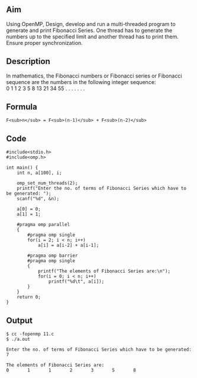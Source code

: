 ## Aim
Using OpenMP, Design, develop and run a multi-threaded program to generate and print Fibonacci Series. One thread has to generate the  numbers up to the specified limit and another thread has to print them. Ensure proper synchronization.

## Description
In mathematics, the Fibonacci numbers or Fibonacci series or Fibonacci sequence are the numbers in the following integer sequence:  
0 1 1 2 3 5 8 13 21 34 55 . . . . . . .

## Formula
```
F<sub>n</sub> = F<sub>(n-1)</sub> + F<sub>(n-2)</sub>
```

## Code
```
#include<stdio.h>
#include<omp.h>

int main() {
    int n, a[100], i;

    omp_set_num_threads(2);
    printf("Enter the no. of terms of Fibonacci Series which have to be generated: ");
    scanf("%d", &n);

    a[0] = 0;
    a[1] = 1;

    #pragma omp parallel
    {
        #pragma omp single
        for(i = 2; i < n; i++)
            a[i] = a[i-2] + a[i-1];

        #pragma omp barrier
        #pragma omp single
        {
            printf("The elements of Fibonacci Series are:\n");
            for(i = 0; i < n; i++)
                printf("%d\t", a[i]);
        }
    }
    return 0;
}
```

## Output
```
$ cc -fopenmp 11.c
$ ./a.out

Enter the no. of terms of Fibonacci Series which have to be generated:  
7

The elements of Fibonacci Series are:  
0       1       1       2       3       5       8
```
